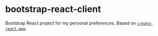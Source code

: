 # bootstrap-react-client

Bootstrap React project for my personal preferences. Based on [`create-react-app`](https://github.com/facebook/create-react-app).
